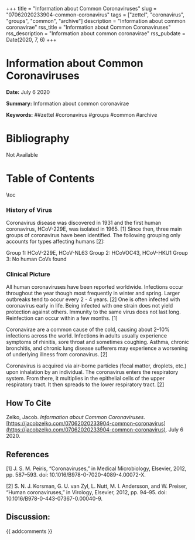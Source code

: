 +++
title = "Information about Common Coronaviruses"
slug = "07062020233904-common-coronavirus"
tags = ["zettel", "coronavirus", "groups", "common", "archive"]
description = "Information about common coronavirae"
rss_title = "Information about Common Coronaviruses"
rss_description = "Information about common coronavirae"
rss_pubdate = Date(2020, 7, 6)
+++



Information about Common Coronaviruses
=========

**Date:** July 6 2020

**Summary:** Information about common coronavirae

**Keywords:** ##zettel #coronavirus #groups #common #archive

Bibliography
==========

Not Available

Table of Contents
=========

\toc

### History of Virus

Coronavirus disease was discovered in 1931 and the first human coronavirus, HCoV-229E, was isolated in 1965. [1] Since then, three main groups of coronavirus have been identified. The following grouping only accounts for types affecting humans [2]:

Group 1: HCoV-229E, HCoV-NL63 Group 2: HCoVOC43, HCoV-HKU1 Group 3: No human CoVs found

### Clinical Picture

All human coronaviruses have been reported worldwide. Infections occur throughout the year though most frequently in winter and spring. Larger outbreaks tend to occur every 2 - 4 years. [2] One is often infected with coronavirus early in life. Being infected with one strain does not yield protection against others. Immunity to the same virus does not last long. Reinfection can occur within a few months. [1]

Coronavirae are a common cause of the cold, causing about 2–10% infections across the world. Infections in adults usually experience symptoms of rhinitis, sore throat and sometimes coughing. Asthma, chronic bronchitis, and chronic lung disease sufferers may experience a worsening of underlying illness from coronavirus. [2]

Coronavirus is acquired via air-borne particles (fecal matter, droplets, etc.) upon inhalation by an individual. The coronavirus enters the respiratory system. From there, it multiplies in the epithelial cells of the upper respiratory tract. It then spreads to the lower respiratory tract. [2]
## How To Cite

 Zelko, Jacob. _Information about Common Coronaviruses_. [https://jacobzelko.com/07062020233904-common-coronavirus](https://jacobzelko.com/07062020233904-common-coronavirus). July 6 2020.
## References

[1] J. S. M. Peiris, “Coronaviruses,” in Medical Microbiology, Elsevier, 2012, pp. 587–593. doi: 10.1016/B978-0-7020-4089-4.00072-X.

[2] S. N. J. Korsman, G. U. van Zyl, L. Nutt, M. I. Andersson, and W. Preiser, “Human coronaviruses,” in Virology, Elsevier, 2012, pp. 94–95. doi: 10.1016/B978-0-443-07367-0.00040-9.
## Discussion: 

{{ addcomments }}

